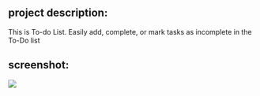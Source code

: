 <h2>project description:</h2>
           This is To-do List. Easily add, complete, or mark tasks as incomplete in the To-Do list

<h2>screenshot:</h2>
<img src="
![Screenshot (44"/>
